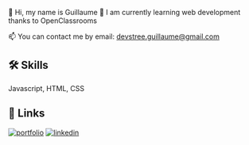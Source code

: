 
👋 Hi, my name is Guillaume
🌱 I am currently learning web development thanks to OpenClassrooms

📫 You can contact me by email: devstree.guillaume@gmail.com
## 🛠 Skills
Javascript, HTML, CSS


## 🔗 Links
[![portfolio](https://img.shields.io/badge/my_portfolio-000?style=for-the-badge&logo=ko-fi&logoColor=white)](https://github.com/Guillaumedev69m/)
[![linkedin](https://img.shields.io/badge/linkedin-0A66C2?style=for-the-badge&logo=linkedin&logoColor=white)](https://www.linkedin.com/in/guillaume-destr%C3%A9e-358b3886/)



<!---
Guillaumedev69/Guillaumedev69 is a ✨ special ✨ repository because its `README.md` (this file) appears on your GitHub profile.
You can click the Preview link to take a look at your changes.
--->
